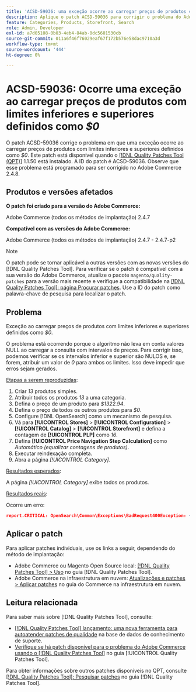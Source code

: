 ```yaml
---
title: 'ACSD-59036: uma exceção ocorre ao carregar preços de produtos com limites inferiores e superiores definidos como US$ 0'
description: Aplique o patch ACSD-59036 para corrigir o problema do Adobe Commerce em que ocorre uma exceção ao carregar preços do produto com limites inferiores e superiores definidos como *$0*.
feature: Categories, Products, Storefront, Search
role: Admin, Developer
exl-id: a7d05108-0b03-4eb4-84ab-0dc5601530cb
source-git-commit: 011a6f46f76029eaf67f172b576e58dac9710a3d
workflow-type: tm+mt
source-wordcount: '444'
ht-degree: 0%

---
```


# ACSD-59036: Ocorre uma exceção ao carregar preços de produtos com limites inferiores e superiores definidos como *$0*

O patch ACSD-59036 corrige o problema em que uma exceção ocorre ao carregar preços de produtos com limites inferiores e superiores definidos como *$0*. Este patch está disponível quando o [[!DNL Quality Patches Tool (QPT)]](https://experienceleague.adobe.com/en/docs/commerce-operations/tools/quality-patches-tool/quality-patches-tool-to-self-serve-quality-patches) 1.1.50 está instalado. A ID do patch é ACSD-59036. Observe que esse problema está programado para ser corrigido no Adobe Commerce 2.4.8.

## Produtos e versões afetados

**O patch foi criado para a versão do Adobe Commerce:**

Adobe Commerce (todos os métodos de implantação) 2.4.7

**Compatível com as versões do Adobe Commerce:**

Adobe Commerce (todos os métodos de implantação) 2.4.7 - 2.4.7-p2

>[!NOTE]
>
>O patch pode se tornar aplicável a outras versões com as novas versões do [!DNL Quality Patches Tool]. Para verificar se o patch é compatível com a sua versão do Adobe Commerce, atualize o pacote `magento/quality-patches` para a versão mais recente e verifique a compatibilidade na [[!DNL Quality Patches Tool]: página Procurar patches](https://experienceleague.adobe.com/tools/commerce-quality-patches/index.html). Use a ID do patch como palavra-chave de pesquisa para localizar o patch.

## Problema

Exceção ao carregar preços de produtos com limites inferiores e superiores definidos como *$0*.

O problema está ocorrendo porque o algoritmo não leva em conta valores NULL ao carregar a consulta com intervalos de preços. Para corrigir isso, podemos verificar se os intervalos inferior e superior são NULOS e, se forem, atribuir um valor de *0* para ambos os limites. Isso deve impedir que erros sejam gerados.

<u>Etapas a serem reproduzidas</u>:

1. Criar *13* produtos simples.
1. Atribuir todos os produtos *13* a uma categoria.
1. Defina o preço de um produto para *$1322.94*.
1. Defina o preço de todos os outros produtos para *$0*.
1. Configure [!DNL OpenSearch] como um mecanismo de pesquisa.
1. Vá para **[!UICONTROL Stores]** > **[!UICONTROL Configuration]** > **[!UICONTROL Catalog]** > **[!UICONTROL Storefront]** e defina a contagem de **[!UICONTROL PLP]** como *16*.
1. Defina **[!UICONTROL Price Navigation Step Calculation]** como *Automático (equalizar contagens de produtos)*.
1. Executar reindexação completa.
1. Abra a página *[!UICONTROL Category]*.

<u>Resultados esperados</u>:

A página *[!UICONTROL Category]* exibe todos os produtos.

<u>Resultados reais</u>:

Ocorre um erro:

```JSON
report.CRITICAL: OpenSearch\Common\Exceptions\BadRequest400Exception: {"error":{"root_cause":[{"type":"x_content_parse_exception","reason":"[1:193] [bool] failed to parse field [must]"}],"type":"x_content_parse_exception","reason":"[1:193] [bool] failed to parse field [filter]","caused_by":{"type":"x_content_parse_exception","reason":"[1:193] [bool] failed to parse field [must]","caused_by":{"type":"illegal_argument_exception","reason":"field name is null or empty"}}},"status":400} in /vendor/opensearch-project/opensearch-php/src/OpenSearch/Connections/Connection.php:664
```

## Aplicar o patch

Para aplicar patches individuais, use os links a seguir, dependendo do método de implantação:

* Adobe Commerce ou Magento Open Source local: [[!DNL Quality Patches Tool] > Uso](/help/tools/quality-patches-tool/usage.md) no guia [!DNL Quality Patches Tool].
* Adobe Commerce na infraestrutura em nuvem: [Atualizações e patches > Aplicar patches](https://experienceleague.adobe.com/docs/commerce-cloud-service/user-guide/develop/upgrade/apply-patches.html) no guia do Commerce na infraestrutura em nuvem.

## Leitura relacionada

Para saber mais sobre [!DNL Quality Patches Tool], consulte:

* [[!DNL Quality Patches Tool] lançamento: uma nova ferramenta para autoatender patches de qualidade](https://experienceleague.adobe.com/en/docs/commerce-operations/tools/quality-patches-tool/quality-patches-tool-to-self-serve-quality-patches) na base de dados de conhecimento de suporte.
* [Verifique se há patch disponível para o problema do Adobe Commerce usando o  [!DNL Quality Patches Tool]](/help/tools/quality-patches-tool/patches-available-in-qpt/check-patch-for-magento-issue-with-magento-quality-patches.md) no guia [!UICONTROL Quality Patches Tool].


Para obter informações sobre outros patches disponíveis no QPT, consulte [[!DNL Quality Patches Tool]: Pesquisar patches](https://experienceleague.adobe.com/tools/commerce-quality-patches/index.html) no guia [!DNL Quality Patches Tool].
